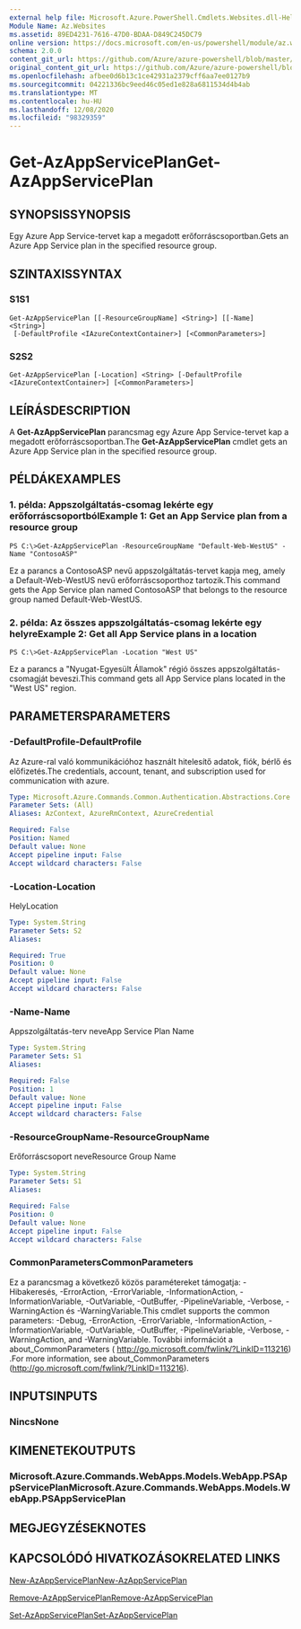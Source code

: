 ```yaml
---
external help file: Microsoft.Azure.PowerShell.Cmdlets.Websites.dll-Help.xml
Module Name: Az.Websites
ms.assetid: 89ED4231-7616-47D0-BDAA-D849C245DC79
online version: https://docs.microsoft.com/en-us/powershell/module/az.websites/get-azappserviceplan
schema: 2.0.0
content_git_url: https://github.com/Azure/azure-powershell/blob/master/src/Websites/Websites/help/Get-AzAppServicePlan.md
original_content_git_url: https://github.com/Azure/azure-powershell/blob/master/src/Websites/Websites/help/Get-AzAppServicePlan.md
ms.openlocfilehash: afbee0d6b13c1ce42931a2379cff6aa7ee0127b9
ms.sourcegitcommit: 04221336bc9eed46c05ed1e828a6811534d4b4ab
ms.translationtype: MT
ms.contentlocale: hu-HU
ms.lasthandoff: 12/08/2020
ms.locfileid: "98329359"
---
```

# <span data-ttu-id="927a3-101">Get-AzAppServicePlan</span><span class="sxs-lookup"><span data-stu-id="927a3-101">Get-AzAppServicePlan</span></span>

## <span data-ttu-id="927a3-102">SYNOPSIS</span><span class="sxs-lookup"><span data-stu-id="927a3-102">SYNOPSIS</span></span>
<span data-ttu-id="927a3-103">Egy Azure App Service-tervet kap a megadott erőforráscsoportban.</span><span class="sxs-lookup"><span data-stu-id="927a3-103">Gets an Azure App Service plan in the specified resource group.</span></span>

## <span data-ttu-id="927a3-104">SZINTAXIS</span><span class="sxs-lookup"><span data-stu-id="927a3-104">SYNTAX</span></span>

### <span data-ttu-id="927a3-105">S1</span><span class="sxs-lookup"><span data-stu-id="927a3-105">S1</span></span>
```
Get-AzAppServicePlan [[-ResourceGroupName] <String>] [[-Name] <String>]
 [-DefaultProfile <IAzureContextContainer>] [<CommonParameters>]
```

### <span data-ttu-id="927a3-106">S2</span><span class="sxs-lookup"><span data-stu-id="927a3-106">S2</span></span>
```
Get-AzAppServicePlan [-Location] <String> [-DefaultProfile <IAzureContextContainer>] [<CommonParameters>]
```

## <span data-ttu-id="927a3-107">LEÍRÁS</span><span class="sxs-lookup"><span data-stu-id="927a3-107">DESCRIPTION</span></span>
<span data-ttu-id="927a3-108">A **Get-AzAppServicePlan** parancsmag egy Azure App Service-tervet kap a megadott erőforráscsoportban.</span><span class="sxs-lookup"><span data-stu-id="927a3-108">The **Get-AzAppServicePlan** cmdlet gets an Azure App Service plan in the specified resource group.</span></span>

## <span data-ttu-id="927a3-109">PÉLDÁK</span><span class="sxs-lookup"><span data-stu-id="927a3-109">EXAMPLES</span></span>

### <span data-ttu-id="927a3-110">1. példa: Appszolgáltatás-csomag lekérte egy erőforráscsoportból</span><span class="sxs-lookup"><span data-stu-id="927a3-110">Example 1: Get an App Service plan from a resource group</span></span>
```
PS C:\>Get-AzAppServicePlan -ResourceGroupName "Default-Web-WestUS" -Name "ContosoASP"
```

<span data-ttu-id="927a3-111">Ez a parancs a ContosoASP nevű appszolgáltatás-tervet kapja meg, amely a Default-Web-WestUS nevű erőforráscsoporthoz tartozik.</span><span class="sxs-lookup"><span data-stu-id="927a3-111">This command gets the App Service plan named ContosoASP that belongs to the resource group named Default-Web-WestUS.</span></span>

### <span data-ttu-id="927a3-112">2. példa: Az összes appszolgáltatás-csomag lekérte egy helyre</span><span class="sxs-lookup"><span data-stu-id="927a3-112">Example 2: Get all App Service plans in a location</span></span>
```
PS C:\>Get-AzAppServicePlan -Location "West US"
```

<span data-ttu-id="927a3-113">Ez a parancs a "Nyugat-Egyesült Államok" régió összes appszolgáltatás-csomagját beveszi.</span><span class="sxs-lookup"><span data-stu-id="927a3-113">This command gets all App Service plans located in the "West US" region.</span></span>

## <span data-ttu-id="927a3-114">PARAMETERS</span><span class="sxs-lookup"><span data-stu-id="927a3-114">PARAMETERS</span></span>

### <span data-ttu-id="927a3-115">-DefaultProfile</span><span class="sxs-lookup"><span data-stu-id="927a3-115">-DefaultProfile</span></span>
<span data-ttu-id="927a3-116">Az Azure-ral való kommunikációhoz használt hitelesítő adatok, fiók, bérlő és előfizetés.</span><span class="sxs-lookup"><span data-stu-id="927a3-116">The credentials, account, tenant, and subscription used for communication with azure.</span></span>

```yaml
Type: Microsoft.Azure.Commands.Common.Authentication.Abstractions.Core.IAzureContextContainer
Parameter Sets: (All)
Aliases: AzContext, AzureRmContext, AzureCredential

Required: False
Position: Named
Default value: None
Accept pipeline input: False
Accept wildcard characters: False
```

### <span data-ttu-id="927a3-117">-Location</span><span class="sxs-lookup"><span data-stu-id="927a3-117">-Location</span></span>
<span data-ttu-id="927a3-118">Hely</span><span class="sxs-lookup"><span data-stu-id="927a3-118">Location</span></span> 

```yaml
Type: System.String
Parameter Sets: S2
Aliases:

Required: True
Position: 0
Default value: None
Accept pipeline input: False
Accept wildcard characters: False
```

### <span data-ttu-id="927a3-119">-Name</span><span class="sxs-lookup"><span data-stu-id="927a3-119">-Name</span></span>
<span data-ttu-id="927a3-120">Appszolgáltatás-terv neve</span><span class="sxs-lookup"><span data-stu-id="927a3-120">App Service Plan Name</span></span>

```yaml
Type: System.String
Parameter Sets: S1
Aliases:

Required: False
Position: 1
Default value: None
Accept pipeline input: False
Accept wildcard characters: False
```

### <span data-ttu-id="927a3-121">-ResourceGroupName</span><span class="sxs-lookup"><span data-stu-id="927a3-121">-ResourceGroupName</span></span>
<span data-ttu-id="927a3-122">Erőforráscsoport neve</span><span class="sxs-lookup"><span data-stu-id="927a3-122">Resource Group Name</span></span>

```yaml
Type: System.String
Parameter Sets: S1
Aliases:

Required: False
Position: 0
Default value: None
Accept pipeline input: False
Accept wildcard characters: False
```

### <span data-ttu-id="927a3-123">CommonParameters</span><span class="sxs-lookup"><span data-stu-id="927a3-123">CommonParameters</span></span>
<span data-ttu-id="927a3-124">Ez a parancsmag a következő közös paramétereket támogatja: -Hibakeresés, -ErrorAction, -ErrorVariable, -InformationAction, -InformationVariable, -OutVariable, -OutBuffer, -PipelineVariable, -Verbose, -WarningAction és -WarningVariable.</span><span class="sxs-lookup"><span data-stu-id="927a3-124">This cmdlet supports the common parameters: -Debug, -ErrorAction, -ErrorVariable, -InformationAction, -InformationVariable, -OutVariable, -OutBuffer, -PipelineVariable, -Verbose, -WarningAction, and -WarningVariable.</span></span> <span data-ttu-id="927a3-125">További információt a about_CommonParameters ( http://go.microsoft.com/fwlink/?LinkID=113216) .</span><span class="sxs-lookup"><span data-stu-id="927a3-125">For more information, see about_CommonParameters (http://go.microsoft.com/fwlink/?LinkID=113216).</span></span>

## <span data-ttu-id="927a3-126">INPUTS</span><span class="sxs-lookup"><span data-stu-id="927a3-126">INPUTS</span></span>

### <span data-ttu-id="927a3-127">Nincs</span><span class="sxs-lookup"><span data-stu-id="927a3-127">None</span></span>

## <span data-ttu-id="927a3-128">KIMENETEK</span><span class="sxs-lookup"><span data-stu-id="927a3-128">OUTPUTS</span></span>

### <span data-ttu-id="927a3-129">Microsoft.Azure.Commands.WebApps.Models.WebApp.PSAppServicePlan</span><span class="sxs-lookup"><span data-stu-id="927a3-129">Microsoft.Azure.Commands.WebApps.Models.WebApp.PSAppServicePlan</span></span>

## <span data-ttu-id="927a3-130">MEGJEGYZÉSEK</span><span class="sxs-lookup"><span data-stu-id="927a3-130">NOTES</span></span>

## <span data-ttu-id="927a3-131">KAPCSOLÓDÓ HIVATKOZÁSOK</span><span class="sxs-lookup"><span data-stu-id="927a3-131">RELATED LINKS</span></span>

[<span data-ttu-id="927a3-132">New-AzAppServicePlan</span><span class="sxs-lookup"><span data-stu-id="927a3-132">New-AzAppServicePlan</span></span>](./New-AzAppServicePlan.md)

[<span data-ttu-id="927a3-133">Remove-AzAppServicePlan</span><span class="sxs-lookup"><span data-stu-id="927a3-133">Remove-AzAppServicePlan</span></span>](./Remove-AzAppServicePlan.md)

[<span data-ttu-id="927a3-134">Set-AzAppServicePlan</span><span class="sxs-lookup"><span data-stu-id="927a3-134">Set-AzAppServicePlan</span></span>](./Set-AzAppServicePlan.md)



